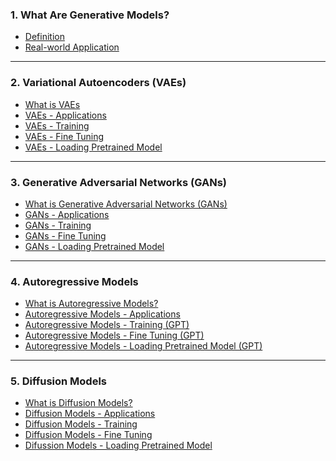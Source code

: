 ### **1. What Are Generative Models?**

* [Definition](https://github.com/yangshiteng/Data-Science-Learning-Path/blob/main/deep_learning/generative_model/definition.md)
* [Real-world Application](https://github.com/yangshiteng/Data-Science-Learning-Path/blob/main/deep_learning/generative_model/real_world_applicaiton.md)

---

### **2. Variational Autoencoders (VAEs)**

* [What is VAEs](https://github.com/yangshiteng/Data-Science-Learning-Path/blob/main/deep_learning/generative_model/what_is_vaes.md)
* [VAEs - Applications](https://github.com/yangshiteng/Data-Science-Learning-Path/blob/main/deep_learning/generative_model/vae_applications.md)
* [VAEs - Training](https://github.com/yangshiteng/Data-Science-Learning-Path/blob/main/deep_learning/generative_model/vaes_training.md)
* [VAEs - Fine Tuning](https://github.com/yangshiteng/Data-Science-Learning-Path/blob/main/deep_learning/generative_model/vae_fine_tuning.md)
* [VAEs - Loading Pretrained Model](https://github.com/yangshiteng/Data-Science-Learning-Path/blob/main/deep_learning/generative_model/loading_pretrained_model_vaes.md)

---

### **3. Generative Adversarial Networks (GANs)**

* [What is Generative Adversarial Networks (GANs)](https://github.com/yangshiteng/Data-Science-Learning-Path/blob/main/deep_learning/generative_model/introduction_gans.md)
* [GANs - Applications](https://github.com/yangshiteng/Data-Science-Learning-Path/blob/main/deep_learning/generative_model/gans_applications.md)
* [GANs - Training](https://github.com/yangshiteng/Data-Science-Learning-Path/blob/main/deep_learning/generative_model/gans_training.md)
* [GANs - Fine Tuning](https://github.com/yangshiteng/Data-Science-Learning-Path/blob/main/deep_learning/generative_model/gans_finetuning.md)
* [GANs - Loading Pretrained Model](https://github.com/yangshiteng/Data-Science-Learning-Path/blob/main/deep_learning/generative_model/gans_loading_pretrained_model.md)

---

### **4. Autoregressive Models**

* [What is Autoregressive Models?](https://github.com/yangshiteng/Data-Science-Learning-Path/blob/main/deep_learning/generative_model/autoregressive_model_introduce.md)
* [Autoregressive Models - Applications](https://github.com/yangshiteng/Data-Science-Learning-Path/blob/main/deep_learning/generative_model/autoregressive_application.md)
* [Autoregressive Models - Training (GPT)](https://github.com/yangshiteng/Data-Science-Learning-Path/blob/main/deep_learning/generative_model/autoregressive_model_training.md)
* [Autoregressive Models - Fine Tuning (GPT)](https://github.com/yangshiteng/Data-Science-Learning-Path/blob/main/deep_learning/generative_model/autoregressive_model_fine_tuning.md)
* [Autoregressive Models - Loading Pretrained Model (GPT)](https://github.com/yangshiteng/Data-Science-Learning-Path/blob/main/deep_learning/generative_model/autoregressive_model_loading_pretrained.md)

---

### **5. Diffusion Models**

* [What is Diffusion Models?](https://github.com/yangshiteng/Data-Science-Learning-Path/blob/main/deep_learning/generative_model/diffusion_model_introduce.md)
* [Diffusion Models - Applications](https://github.com/yangshiteng/Data-Science-Learning-Path/blob/main/deep_learning/generative_model/diffusion_model_application.md)
* [Diffusion Models - Training]()
* [Diffusion Models - Fine Tuning]()
* [Difussion Models - Loading Pretrained Model]()
